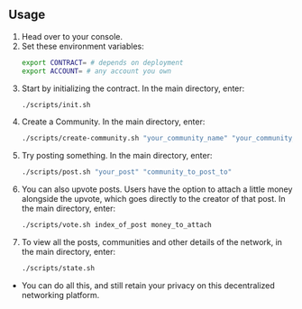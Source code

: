 ## Usage

1. Head over to your console.
2. Set these environment variables: 
    ```sh
    export CONTRACT= # depends on deployment
    export ACCOUNT= # any account you own
    ```
3. Start by initializing the contract. In the main directory, enter: 
    ```sh
    ./scripts/init.sh
    ```
4. Create a Community. In the main directory, enter: 
    ```sh
    ./scripts/create-community.sh "your_community_name" "your_community_description"
    ```
5. Try posting something. In the main directory, enter: 
    ```sh
    ./scripts/post.sh "your_post" "community_to_post_to"
    ```
6. You can also upvote posts. Users have the option to attach a little money alongside the upvote, which goes directly to the creator of that post. In the main directory, enter: 
    ```sh
    ./scripts/vote.sh index_of_post money_to_attach
    ```
7. To view all the posts, communities and other details of the network, in the main directory, enter: 
    ```sh
    ./scripts/state.sh
    ```
* You can do all this, and still retain your privacy on this decentralized networking platform.